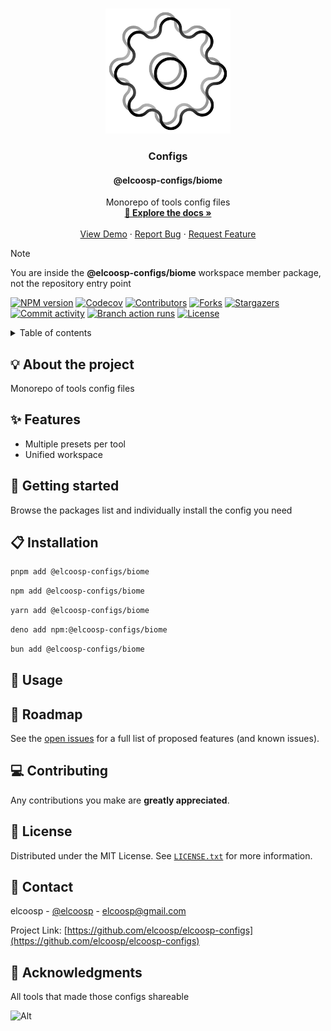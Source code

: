 <a id="readme-top"></a>
  <!-- PROJECT LOGO -->
  <br />
  <div align="center">
  <a href="https://github.com/elcoosp/elcoosp-configs">
  <img src="https://raw.githubusercontent.com/elcoosp/elcoosp-configs/HEAD/images/logo.png" style="max-height: 200px; object-fit: contain;" alt="Logo">
  </a>
  <h3 align="center">Configs</h3>
  <h4 align="center">@elcoosp-configs/biome</h4>
  <p align="center">
  Monorepo of tools config files
  <br />
  <a href="https://elcoosp-configs.vercel.app/"><strong>📖 Explore the docs »</strong></a>
  <br />
  <br />
  <a href="https://github.com/elcoosp/elcoosp-configs">View Demo</a>
  ·
  <a href="https://github.com/elcoosp/elcoosp-configs/issues/new?template=bug-report.yml&title=%5BBug%5D%3A+&labels=bug&assignees=elcoosp">Report Bug</a>
  ·
  <a href="https://github.com/elcoosp/elcoosp-configs/issues/new?template=feature-request.yml&title=%5BFeat%5D%3A+&labels=enhancement&assignees=elcoosp">Request Feature</a>
    </p>
    </div>

> [!NOTE]
> You are inside the **@elcoosp-configs/biome** workspace member package, not the repository entry point
      
[![NPM version][npm-version-shield]][npm-version-url]
[![Codecov][codecov-shield]][codecov-url]
[![Contributors][contributors-shield]][contributors-url]
[![Forks][forks-shield]][forks-url]
[![Stargazers][stargazers-shield]][stargazers-url]
[![Commit activity][commit-activity-shield]][commit-activity-url]
[![Branch action runs][branch-action-runs-shield]][branch-action-runs-url]
[![License][license-shield]][license-url]

<!-- TABLE OF CONTENTS -->
<details>
  <summary>Table of contents</summary>
  <ol>
   <li><a href="#about-the-project">💡 About the project</a></li>
   <li><a href="#features">✨ Features</a></li>
   <li><a href="#getting-started">🎉 Getting started</a></li>
   <li><a href="#installation">📋 Installation</a></li>
   <li><a href="#usage">🔧 Usage</a></li>
   <li><a href="#roadmap">🚀 Roadmap</a></li>
   <li><a href="#contributing">💻 Contributing</a></li>
   <li><a href="#license">📄 License</a></li>
   <li><a href="#contact">📨 Contact</a></li>
   <li><a href="#acknowledgments">👏 Acknowledgments</a></li>
  </ol>
</details>

## 💡 About the project

Monorepo of tools config files

## ✨ Features

- Multiple presets per tool
- Unified workspace

## 🎉 Getting started

Browse the packages list and individually install the config you need

## 📋 Installation

```sh
pnpm add @elcoosp-configs/biome
```
```sh
npm add @elcoosp-configs/biome
```
```sh
yarn add @elcoosp-configs/biome
```
```sh
deno add npm:@elcoosp-configs/biome
```
```sh
bun add @elcoosp-configs/biome
```

## 🔧 Usage

## 🚀 Roadmap

See the [open issues](https://github.com/elcoosp/elcoosp-configs/issues) for a full list of proposed features (and known issues).


## 💻 Contributing

Any contributions you make are **greatly appreciated**.

## 📄 License

Distributed under the MIT License. See [`LICENSE.txt`](./LICENSE.txt) for more information.

## 📨 Contact

elcoosp - [@elcoosp](https://twitter.com/elcoosp) - [elcoosp@gmail.com](elcoosp@gmail.com)

Project Link: [https://github.com/elcoosp/elcoosp-configs](https://github.com/elcoosp/elcoosp-configs)

## 👏 Acknowledgments

All tools that made those configs shareable

<!--MARKDOWN LINKS & IMAGES-- >
<!--https://www.markdownguide.org/basic-syntax/#reference-style-links -->
![Alt](https://repobeats.axiom.co/api/embed/b4ebcd827d58791b008f7bf5bddd78a2dd0e6a43.svg "Repobeats analytics image")

[npm-version-shield]: https://img.shields.io/npm/v/@elcoosp-configs/biome.svg?style=for-the-badge
[npm-version-url]: https://www.npmjs.com/package/@elcoosp-configs/biome
[codecov-shield]: https://img.shields.io/codecov/c/github/elcoosp/elcoosp-configs/main.svg?style=for-the-badge
[codecov-url]: https://codecov.io/github/elcoosp/elcoosp-configs/tree/main/packages/biome
[contributors-shield]: https://img.shields.io/github/contributors/elcoosp/elcoosp-configs.svg?style=for-the-badge
[contributors-url]: https://github.com/elcoosp/elcoosp-configs/graphs/contributors
[forks-shield]: https://img.shields.io/github/forks/elcoosp/elcoosp-configs.svg?style=for-the-badge
[forks-url]: https://github.com/elcoosp/elcoosp-configs/network/members
[stargazers-shield]: https://img.shields.io/github/stars/elcoosp/elcoosp-configs.svg?style=for-the-badge
[stargazers-url]: https://github.com/elcoosp/elcoosp-configs/stargazers
[commit-activity-shield]: https://img.shields.io/github/commit-activity/w/elcoosp/elcoosp-configs.svg?style=for-the-badge
[commit-activity-url]: https://github.com/elcoosp/elcoosp-configs/commits
[branch-action-runs-shield]: https://img.shields.io/github/check-runs/elcoosp/elcoosp-configs/main.svg?style=for-the-badge
[branch-action-runs-url]: https://github.com/elcoosp/elcoosp-configs/actions?query=branch%3Amain
[license-shield]: https://img.shields.io/github/license/elcoosp/elcoosp-configs.svg?style=for-the-badge
[license-url]: https://github.com/elcoosp/elcoosp-configs/blob/master/LICENSE.txt